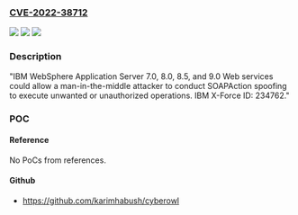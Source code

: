 ### [CVE-2022-38712](https://cve.mitre.org/cgi-bin/cvename.cgi?name=CVE-2022-38712)
![](https://img.shields.io/static/v1?label=Product&message=IBM%20WebSphere%20Application%20Server&color=blue)
![](https://img.shields.io/static/v1?label=Version&message=%3D%20%227.0%2C%208.0%2C%208.5%2C%20and%209.0%22%20&color=brighgreen)
![](https://img.shields.io/static/v1?label=Vulnerability&message=Command%20Execution&color=brighgreen)

### Description

"IBM WebSphere Application Server 7.0, 8.0, 8.5, and 9.0 Web services could allow a man-in-the-middle attacker to conduct SOAPAction spoofing to execute unwanted or unauthorized operations. IBM X-Force ID: 234762."

### POC

#### Reference
No PoCs from references.

#### Github
- https://github.com/karimhabush/cyberowl

